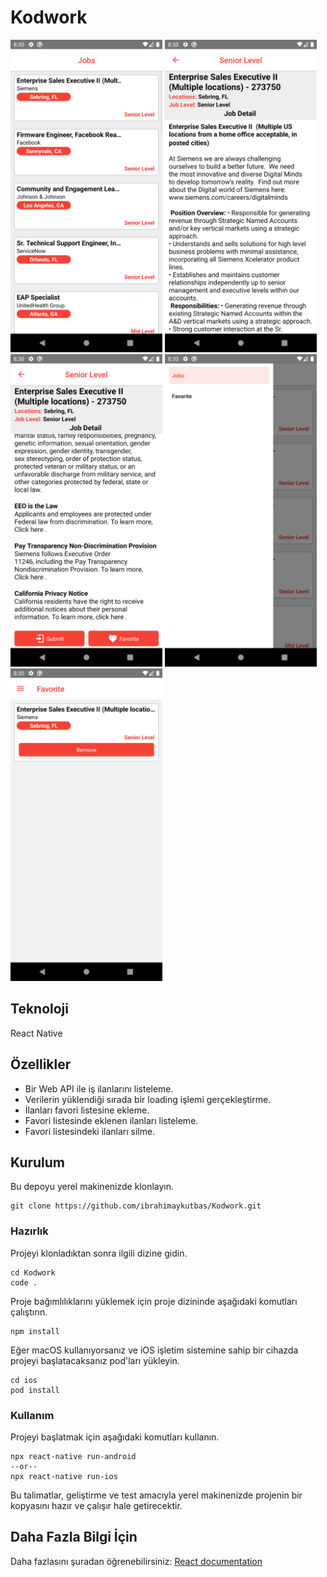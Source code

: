 # Kodwork

<img src="images/ss.png" height="500"> <img src="images/ss1.png" height="500">
<img src="images/ss2.png" height="500"> <img src="images/ss3.png" height="500">
<img src="images/ss4.png" height="500">

## Teknoloji

React Native

## Özellikler

- Bir Web API ile iş ilanlarını listeleme.
- Verilerin yüklendiği sırada bir loading işlemi gerçekleştirme.
- İlanları favori listesine ekleme.
- Favori listesinde eklenen ilanları listeleme.
- Favori listesindeki ilanları silme.

## Kurulum

Bu depoyu yerel makinenizde klonlayın.

```
git clone https://github.com/ibrahimaykutbas/Kodwork.git
```

### Hazırlık

Projeyi klonladıktan sonra ilgili dizine gidin.

```
cd Kodwork
code .
```
Proje bağımlılıklarını yüklemek için proje dizininde aşağıdaki komutları çalıştırın.

```
npm install
```

Eğer macOS kullanıyorsanız ve iOS işletim sistemine sahip bir cihazda projeyi başlatacaksanız pod'ları yükleyin.

```
cd ios
pod install
```

### Kullanım

Projeyi başlatmak için aşağıdaki komutları kullanın.

```
npx react-native run-android
--or--
npx react-native run-ios
```

Bu talimatlar, geliştirme ve test amacıyla yerel makinenizde projenin bir kopyasını hazır ve çalışır hale getirecektir.

## Daha Fazla Bilgi İçin

Daha fazlasını şuradan öğrenebilirsiniz: [React documentation](https://reactnative.dev/)
